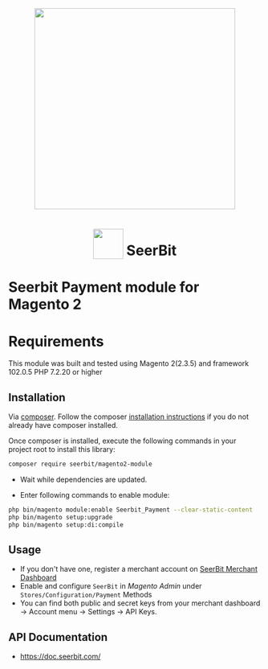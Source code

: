 <div align="center">
 <img width="400" valign="top" src="https://res.cloudinary.com/dpejkbof5/image/upload/v1620323718/Seerbit_logo_png_ddcor4.png">
</div>

<h1 align="center">
  <img width="60" valign="bottom" src="https://devdocs.magento.com/assets/i/adobe-a.svg">
   SeerBit
</h1>

# Seerbit Payment module for Magento 2

# Requirements
This module was built and tested using Magento 2(2.3.5) and framework 102.0.5 
PHP 7.2.20 or higher

## Installation

Via [composer](https://getcomposer.org). Follow the composer
[installation instructions](https://getcomposer.org/doc/00-intro.md) if you do not already have
composer installed.


Once composer is installed, execute the following commands in your project root to install this library:

```bash
composer require seerbit/magento2-module
```

* Wait while dependencies are updated.

* Enter following commands to enable module:

```bash
php bin/magento module:enable Seerbit_Payment --clear-static-content
php bin/magento setup:upgrade
php bin/magento setup:di:compile
```

## Usage
* If you don't have one, register a merchant account on [SeerBit Merchant Dashboard](https://dashboard.seerbitapi.com/#/auth/register) 
* Enable and configure `SeerBit` in *Magento Admin* under `Stores/Configuration/Payment` Methods
* You can find both public and secret keys from your merchant dashboard -> Account menu -> Settings -> API Keys. 

## API Documentation ##
* https://doc.seerbit.com/
